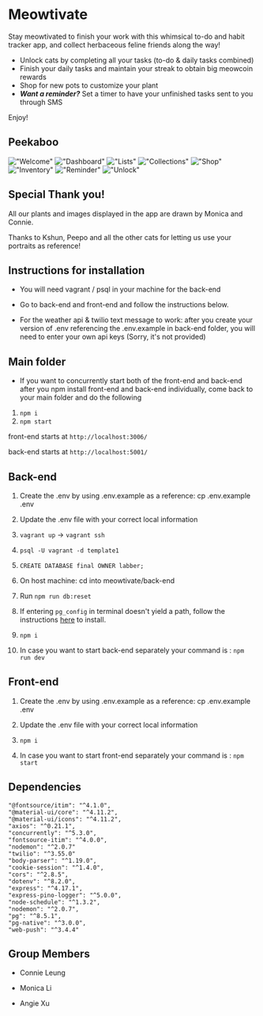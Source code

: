 # Meowtivate

Stay meowtivated to finish your work with this whimsical to-do and habit tracker app, and collect herbaceous feline friends along the way!

* Unlock cats by completing all your tasks (to-do & daily tasks combined)
* Finish your daily tasks and maintain your streak to obtain big meowcoin rewards
* Shop for new pots to customize your plant
* **_Want a reminder?_** Set a timer to have your unfinished tasks sent to you through SMS 

Enjoy!

## Peekaboo

!["Welcome"](https://github.com/monica-li205/meowtivate/blob/main/docs/meowtivate-welcome.png?raw=true)
!["Dashboard"](https://github.com/monica-li205/meowtivate/blob/main/docs/meowtivate-dashboard.png?raw=true)
!["Lists"](https://github.com/monica-li205/meowtivate/blob/main/docs/meowtivate-lists.png?raw=true)
!["Collections"](https://github.com/monica-li205/meowtivate/blob/main/docs/meowtivate-collection.png?raw=true)
!["Shop"](https://github.com/monica-li205/meowtivate/blob/main/docs/meowtivate-shop.png?raw=true)
!["Inventory"](https://github.com/monica-li205/meowtivate/blob/main/docs/meowtivate-inventory.png?raw=true)
!["Reminder"](https://github.com/monica-li205/meowtivate/blob/main/docs/meowtivate-reminder.png?raw=true)
!["Unlock"](https://github.com/monica-li205/meowtivate/blob/main/docs/meowtivate-lists(unlocked%20cat).png?raw=true)

## Special Thank you!

All our plants and images displayed in the app are drawn by Monica and Connie.

Thanks to Kshun, Peepo and all the other cats for letting us use your portraits as reference!

## Instructions for installation

- You will need vagrant / psql in your machine for the back-end

- Go to back-end and front-end and follow the instructions below.

- For the weather api & twilio text message to work:
  after you create your version of .env referencing the .env.example
  in back-end folder, you will need to enter your own api keys
  (Sorry, it's not provided)

## Main folder

- If you want to concurrently start both of the front-end and back-end
  after you npm install front-end and back-end individually, come back to your main folder
  and do the following

1. `npm i`
2. `npm start`

front-end starts at
`http://localhost:3006/`

back-end starts at
`http://localhost:5001/`

## Back-end

1. Create the .env by using .env.example as a reference: cp .env.example .env

2. Update the .env file with your correct local information

3. `vagrant up` -> `vagrant ssh`

4. `psql -U vagrant -d template1`

5. `CREATE DATABASE final OWNER labber;`

6. On host machine: cd into meowtivate/back-end

7. Run `npm run db:reset`

8. If entering `pg_config` in terminal doesn't yield a path, follow the instructions [here](https://www.npmjs.com/package/pg-native) to install.

9. `npm i`

9. In case you want to start back-end separately
   your command is : `npm run dev`

## Front-end

1. Create the .env by using .env.example as a reference: cp .env.example .env

2. Update the .env file with your correct local information

3. `npm i`

4. In case you want to start front-end separately
   your command is : `npm start`

## Dependencies

    "@fontsource/itim": "^4.1.0",
    "@material-ui/core": "^4.11.2",
    "@material-ui/icons": "^4.11.2",
    "axios": "^0.21.1",
    "concurrently": "^5.3.0",
    "fontsource-itim": "^4.0.0",
    "nodemon": "^2.0.7"
    "twilio": "^3.55.0"
    "body-parser": "^1.19.0",
    "cookie-session": "^1.4.0",
    "cors": "^2.8.5",
    "dotenv": "^8.2.0",
    "express": "^4.17.1",
    "express-pino-logger": "^5.0.0",
    "node-schedule": "^1.3.2",
    "nodemon": "^2.0.7",
    "pg": "^8.5.1",
    "pg-native": "^3.0.0",
    "web-push": "^3.4.4"
   

## Group Members

- Connie Leung

- Monica Li

- Angie Xu

